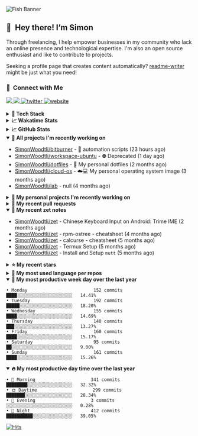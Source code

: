 ![Fish Banner](assets/fish.webp)

## 👋 &nbsp;Hey there! I’m Simon

Through freelancing, I help empower businesses in my community who lack
an online presence and technological expertise. I'm also an open source
enthusiast and like to contribute to projects.

Seeking a profile page that creates content automatically?
[readme-writer] might be just what you need!

### 🤝 &nbsp;Connect with Me

<div align="left">
<a href="https://linkedin.com/in/simonwoodtli" target="_blank">
<img src="https://img.shields.io/badge/linkedin-1E77B5?style=for-the-badge&logo=linkedin&logoColor=white alt=linkedin" />
</a>
<a href="https://github.com/simonwoodtli" target="_blank">
<img src="https://img.shields.io/badge/github-24292E?style=for-the-badge&logo=github&logoColor=white alt=github" />
</a>
<a href="https://twitter.com/simonwoodtlidev" target="_blank">
<img src="https://img.shields.io/badge/twitter-26a7de?style=for-the-badge&logo=twitter&logoColor=white" alt="twitter"/>
</a>
<a href="https://simonwoodtli.com" target="_blank">
<img src="https://img.shields.io/badge/website-E2925F?style=for-the-badge&logo=google-chrome&logoColor=white" alt="website"/>
</a>
</div>
<br/>


<details>
  <summary><b>🧰 Tech Stack</b></summary>
  <div align="center">

  ![JavaScript](https://img.shields.io/badge/-JavaScript-333333?style=flat&logo=javascript)&nbsp;
  ![HTML](https://img.shields.io/badge/-HTML-333333?style=flat&logo=HTML5)&nbsp;
  ![CSS](https://img.shields.io/badge/-CSS-333333?style=flat&logo=CSS3&logoColor=1572B6)&nbsp;
  ![Shell](https://img.shields.io/badge/-Bash-333333?style=flat&logo=shell)&nbsp;
  ![Python](https://img.shields.io/badge/-Python-333333?style=flat&logo=python)&nbsp;
  ![Go](https://img.shields.io/badge/-Go-333333?style=flat&logo=go)&nbsp;
  ![PostgreSQL](https://img.shields.io/badge/-PostgreSQL-333333?style=flat&logo=postgresql)&nbsp;
  ![MongoDB](https://img.shields.io/badge/-MongoDB-333333?style=flat&logo=mongodb)
  ![Node.js](https://img.shields.io/badge/-Node.js-333333?style=flat&logo=node.js)&nbsp;
  ![Bootstrap](https://img.shields.io/badge/-Bootstrap-333333?style=flat&logo=bootstrap&logoColor=563D7C)&nbsp;
  ![Git](https://img.shields.io/badge/-Git-333333?style=flat&logo=git)&nbsp;
  ![GitHub Actions](https://img.shields.io/badge/-GitHub%20Actions-333333?style=flat&logo=github)&nbsp;
  ![Docker](https://img.shields.io/badge/-Docker-333333?style=flat&logo=docker)&nbsp;
  ![Markdown](https://img.shields.io/badge/-Markdown-333333?style=flat&logo=markdown)&nbsp;
  ![Vim](https://img.shields.io/badge/-Vim-333333?style=flat&logo=vim)&nbsp;
  ![Linux](https://img.shields.io/badge/-Linux-333333?style=flat&logo=linux)&nbsp;
  </div>
</details>

<details>
  <summary><b>📈 Wakatime Stats</b></summary>
  <p align="center"><a href="https://wakatime.com/@SimonWoodtli">
  <img align="center" width="400" height="300" src="https://wakatime.com/share/@SimonWoodtli/7761bcef-e104-47d9-912a-dfd6bf08868b.svg" />
  </a>
  <a href="https://wakatime.com/@SimonWoodtli">
  <img align="center" width="400" height="300" src="https://wakatime.com/share/@SimonWoodtli/341953df-6a40-47b7-8220-ace4eabe0a17.svg" />
  </a></p>

  <h4><b>💬 I've been working with the following languages over the last 7 days</b></h4>

```
• Markdown                       1 hr 4 mins                    ████████████████████████░   96.35%
• Assembly                       2 mins                         █░░░░░░░░░░░░░░░░░░░░░░░░   3.6%
• Ezhil                          0 secs                         ░░░░░░░░░░░░░░░░░░░░░░░░░   0.05%
```

  <h4>👷 I've been working on the following projects over the last 7 days</h4>

```
• workspace-toolbox              52 mins                        █████████████████░░░░░░░░   68.12%
• Unknown Project                10 mins                        ███░░░░░░░░░░░░░░░░░░░░░░   13.85%
• workspace-alpine               7 mins                         ███░░░░░░░░░░░░░░░░░░░░░░   10.31%
• bitburner                      3 mins                         █░░░░░░░░░░░░░░░░░░░░░░░░   4.62%
• Private                        2 mins                         █░░░░░░░░░░░░░░░░░░░░░░░░   3.1%
```

  <h4><b>🛠️ I've been working with the following editors over the last 7 days</b></h4>

```
• Vim                            1 hr 6 mins                    █████████████████████████   100%
```

  <h4><b>💻 I've been working with the following operating systems over the last 7 days</b></h4>

```
• Linux                          1 hr 6 mins                    █████████████████████████   100%
```

</details>

<details>
  <summary><b>📈 GitHub Stats</b></summary>
  <div align="center"><a href="https://github.com/anuraghazra/github-readme-stats"><img
  src="https://github-readme-stats.vercel.app/api?username=simonwoodtli&show_icons=true&locale=en&theme=gruvbox"
  align="center" width="40%" height="20%"/></a>
  <a href="https://github-readme-streak-stats.herokuapp.com/"><img src="https://github-readme-streak-stats.herokuapp.com/?user=simonwoodtli&theme=gruvbox"
  align="center" width="40%" height="20%"/></a>
  </div>
</details>

<details open="">
  <summary><b>👷 All projects I'm recently working on</b></summary>

* [SimonWoodtli/bitburner](https://github.com/SimonWoodtli/bitburner) - 🤖 automation scripts (23 hours ago)
* [SimonWoodtli/workspace-ubuntu](https://github.com/SimonWoodtli/workspace-ubuntu) - ⛔ Deprecated (1 day ago)
* [SimonWoodtli/dotfiles](https://github.com/SimonWoodtli/dotfiles) - 🏡 My personal dotfiles (2 months ago)
* [SimonWoodtli/cloud-os](https://github.com/SimonWoodtli/cloud-os) - ☁️💻 My personal operating system image (3 months ago)
* [SimonWoodtli/lab](https://github.com/SimonWoodtli/lab) - null (4 months ago)

</details>
<details>
  <summary><b>🌱 My personal projects I'm recently working on</b></summary>

* [SimonWoodtli/bitburner](https://github.com/SimonWoodtli/bitburner) - 🤖 automation scripts (23 hours ago)
* [SimonWoodtli/workspace-ubuntu](https://github.com/SimonWoodtli/workspace-ubuntu) - ⛔ Deprecated (1 day ago)
* [SimonWoodtli/dotfiles](https://github.com/SimonWoodtli/dotfiles) - 🏡 My personal dotfiles (2 months ago)
* [SimonWoodtli/cloud-os](https://github.com/SimonWoodtli/cloud-os) - ☁️💻 My personal operating system image (3 months ago)
* [SimonWoodtli/lab](https://github.com/SimonWoodtli/lab) - null (4 months ago)

</details>
<details>
  <summary><b>🔨 My recent pull requests</b></summary>

* [feat: add wireguard-generate-keys script](https://github.com/SimonWoodtli/dotfiles-old/pull/14) on [SimonWoodtli/dotfiles-old](https://github.com/SimonWoodtli/dotfiles-old) (11 months ago)
* [feat: add video-to-gif script](https://github.com/SimonWoodtli/dotfiles-old/pull/13) on [SimonWoodtli/dotfiles-old](https://github.com/SimonWoodtli/dotfiles-old) (11 months ago)
* [feat: add spoof-mac-linux script](https://github.com/SimonWoodtli/dotfiles-old/pull/12) on [SimonWoodtli/dotfiles-old](https://github.com/SimonWoodtli/dotfiles-old) (11 months ago)
* [feat: add sp-tmux script](https://github.com/SimonWoodtli/dotfiles-old/pull/11) on [SimonWoodtli/dotfiles-old](https://github.com/SimonWoodtli/dotfiles-old) (11 months ago)
* [feat: add sp script](https://github.com/SimonWoodtli/dotfiles-old/pull/10) on [SimonWoodtli/dotfiles-old](https://github.com/SimonWoodtli/dotfiles-old) (11 months ago)

</details>
<details open="">
  <summary><b>📝 My recent zet notes</b></summary>

* [SimonWoodtli/zet](https://github.com/SimonWoodtli/zet/tree/d442487a83af583abd23719912a1c1f7496cff33/20230620172505) - Chinese Keyboard Input on Android: Trime IME (2 months ago)
* [SimonWoodtli/zet](https://github.com/SimonWoodtli/zet/tree/3d9625f8bc632c595fa8b28b6f6f09026dd9eec2/20230418171555) - rpm-ostree - cheatsheet (4 months ago)
* [SimonWoodtli/zet](https://github.com/SimonWoodtli/zet/tree/ac39e3c3413746ceaca835b27435b1307b8ece5a/20230405141750) - calcurse - cheatsheet (5 months ago)
* [SimonWoodtli/zet](https://github.com/SimonWoodtli/zet/tree/048ec158f111c6e045c75a30f62ef4ab1aee72f4/20230402010650) - Termux Setup (5 months ago)
* [SimonWoodtli/zet](https://github.com/SimonWoodtli/zet/tree/922c07ce713a428d56ac4af1b8c8572533e26066/20230317140539) - Install and Setup `mutt` (5 months ago)

</details>
<details>
  <summary><b>⭐ My recent stars</b></summary>

* [rustdesk/rustdesk](https://github.com/rustdesk/rustdesk) - An open-source remote desktop, and alternative to TeamViewer. (4 months ago)
* [essembeh/gnome-extensions-cli](https://github.com/essembeh/gnome-extensions-cli) - Command line tool to manage your Gnome Shell extensions (4 months ago)
* [tmux/tmux](https://github.com/tmux/tmux) - tmux source code (4 months ago)
* [lm-sys/FastChat](https://github.com/lm-sys/FastChat) - An open platform for training, serving, and evaluating large language models. Release repo for Vicuna and Chatbot Arena. (5 months ago)
* [getsops/sops](https://github.com/getsops/sops) - Simple and flexible tool for managing secrets (5 months ago)

</details>
<details>
  <summary><b>💬 My most used language per repos</b></summary>

```
• Shell                          11 repos                       ████████████████░░░░░░░░░   64.71%
• JavaScript                     1 repo                         █░░░░░░░░░░░░░░░░░░░░░░░░   5.88%
• CSS                            3 repos                        ████░░░░░░░░░░░░░░░░░░░░░   17.65%
• Nix                            1 repo                         █░░░░░░░░░░░░░░░░░░░░░░░░   5.88%
• HTML                           1 repo                         █░░░░░░░░░░░░░░░░░░░░░░░░   5.88%
```

</details>
<details open="">
  <summary><b>📆 My most productive week day over the last year</b></summary>

```
• Monday                         152 commits                    ████░░░░░░░░░░░░░░░░░░░░░   14.41%
• Tuesday                        192 commits                    █████░░░░░░░░░░░░░░░░░░░░   18.20%
• Wednesday                      155 commits                    ████░░░░░░░░░░░░░░░░░░░░░   14.69%
• Thursday                       140 commits                    ███░░░░░░░░░░░░░░░░░░░░░░   13.27%
• Friday                         160 commits                    ████░░░░░░░░░░░░░░░░░░░░░   15.17%
• Saturday                       95 commits                     ██░░░░░░░░░░░░░░░░░░░░░░░   9.00%
• Sunday                         161 commits                    ████░░░░░░░░░░░░░░░░░░░░░   15.26%
```

</details>
<details open="">
  <summary><b>🔥 My most productive day time over the last year</b></summary>

```
• 🌅 Morning                     341 commits                    ████████░░░░░░░░░░░░░░░░░   32.32%
• 🌞 Daytime                     299 commits                    ███████░░░░░░░░░░░░░░░░░░   28.34%
• 🌇 Evening                     3 commits                      ░░░░░░░░░░░░░░░░░░░░░░░░░   0.28%
• 🌃 Night                       412 commits                    ██████████░░░░░░░░░░░░░░░   39.05%
```

</details>

[![Hits](https://hits.seeyoufarm.com/api/count/incr/badge.svg?url=https%3A%2F%2Fgithub.com%2Fsimonwoodtli&count_bg=%23689D6A&title_bg=%23282828&icon=&icon_color=%23E7E7E7&title=views+%28today+%2F+total%29&edge_flat=false)](https://hits.seeyoufarm.com)

[readme-writer]: <https://github.com/SimonWoodtli/readme-writer>
